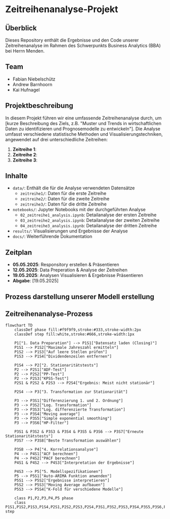 # Zeitreihenanalyse-Projekt

## Überblick
Dieses Repository enthält die Ergebnisse und den Code unserer Zeitreihenanalyse im Rahmen des Schwerpunkts Business Analytics (BBA) bei Herrn Menden.

## Team
- Fabian Niebelschütz
- Andrew Barnhoorn
- Kai Hufnagel

## Projektbeschreibung
In diesem Projekt führen wir eine umfassende Zeitreihenanalyse durch, um [kurze Beschreibung des Ziels, z.B. "Muster und Trends in wirtschaftlichen Daten zu identifizieren und Prognosemodelle zu entwickeln"]. Die Analyse umfasst verschiedene statistische Methoden und Visualisierungstechniken, angewendet auf drei unterschiedliche Zeitreihen:

1. **Zeitreihe 1**:
2. **Zeitreihe 2**:
3. **Zeitreihe 3**:

## Inhalte
- `data/`: Enthält die für die Analyse verwendeten Datensätze
  - `zeitreihe1/`: Daten für die erste Zeitreihe
  - `zeitreihe2/`: Daten für die zweite Zeitreihe
  - `zeitreihe3/`: Daten für die dritte Zeitreihe
- `notebooks/`: Jupyter Notebooks mit der durchgeführten Analyse
  - `02_zeitreihe1_analysis.ipynb`: Detailanalyse der ersten Zeitreihe
  - `03_zeitreihe2_analysis.ipynb`: Detailanalyse der zweiten Zeitreihe
  - `04_zeitreihe3_analysis.ipynb`: Detailanalyse der dritten Zeitreihe
- `results/`: Visualisierungen und Ergebnisse der Analyse
- `docs/`: Weiterführende Dokumentation

## Zeitplan
- **05.05.2025**: Responsitory erstellen & Präsentieren
- **12.05.2025**: Data Preperation & Analyse der Zeitreihen
- **19.05.2025**: Analysen Visualisieren & Ergebnisse Präsentieren
- **Abgabe**: [19.05.2025]

## Prozess darstellung unserer Modell erstellung

## Zeitreihenanalyse-Prozess

```mermaid
flowchart TD
    classDef phase fill:#f9f9f9,stroke:#333,stroke-width:2px
    classDef step fill:white,stroke:#666,stroke-width:1px
    
    P1["1. Data Preparation"] --> P1S1["Datensatz laden (Closing)"]
    P1S1 --> P1S2["Maximale Jahreszahl ermitteln"]
    P1S2 --> P1S3["Auf leere Stellen prüfen"]
    P1S3 --> P1S4["Dividendenzeilen entfernen"]
    
    P1S4 --> P2["2. Stationaritätstests"]
    P2 --> P2S1["ADF-Test"]
    P2 --> P2S2["PP-Test"]
    P2 --> P2S3["KPSS-Test"]
    P2S1 & P2S2 & P2S3 --> P2S4["Ergebnis: Meist nicht stationär"]
    
    P2S4 --> P3["3. Transformation zur Stationarität"]
    
    P3 --> P3S1["Differenzierung 1. und 2. Ordnung"]
    P3 --> P3S2["Log. Transformation"]
    P3 --> P3S3["Log. differenzierte Transformation"]
    P3 --> P3S4["Moving average"]
    P3 --> P3S5["Simple exponential smoothing"]
    P3 --> P3S6["HP-Filter"]
    
    P3S1 & P3S2 & P3S3 & P3S4 & P3S5 & P3S6 --> P3S7["Erneute Stationaritätstests"]
    P3S7 --> P3S8["Beste Transformation auswählen"]
    
    P3S8 --> P4["4. Korrelationsanalyse"]
    P4 --> P4S1["ACF berechnen"]
    P4 --> P4S2["PACF berechnen"]
    P4S1 & P4S2 --> P4S3["Interpretation der Ergebnisse"]
    
    P4S3 --> P5["5. Modellspezifikationen"]
    P5 --> P5S1["Auto-ARIMA Funktion anwenden"]
    P5S1 --> P5S2["Ergebnisse interpretieren"]
    P5S2 --> P5S3["Moving Average aufbauen"]
    P5S3 --> P5S4["K-Fold für verschiedene Modelle"]
    
    class P1,P2,P3,P4,P5 phase
    class P1S1,P1S2,P1S3,P1S4,P2S1,P2S2,P2S3,P2S4,P3S1,P3S2,P3S3,P3S4,P3S5,P3S6,P3S7,P3S8,P4S1,P4S2,P4S3,P5S1,P5S2,P5S3,P5S4 step
```

